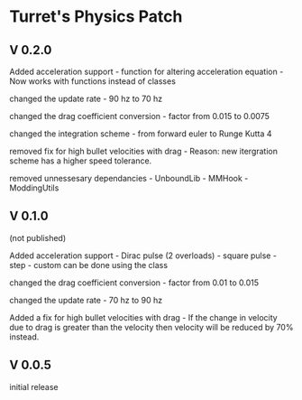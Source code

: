 # Turret's Physics Patch



## V 0.2.0

Added acceleration support
    - function for altering acceleration equation
    - Now works with functions instead of classes

changed the update rate
    - 90 hz to 70 hz

changed the drag coefficient conversion
    - factor from 0.015 to 0.0075

changed the integration scheme
    - from forward euler to Runge Kutta 4 

removed fix for high bullet velocities with drag
    - Reason: new itergration scheme has a higher speed tolerance.

removed unnessesary dependancies
    - UnboundLib
    - MMHook
    - ModdingUtils


## V 0.1.0

(not published)

Added acceleration support
    - Dirac pulse (2 overloads)
    - square pulse
    - step
    - custom can be done using the class

changed the drag coefficient conversion
    - factor from 0.01 to 0.015

changed the update rate
    - 70 hz to 90 hz

Added a fix for high bullet velocities with drag
    - If the change in velocity due to drag is greater than the velocity then velocity will be reduced by 70% instead.

## V 0.0.5

initial release
